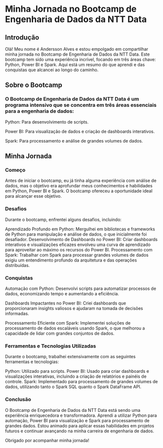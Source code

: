 # Minha Jornada no Bootcamp de Engenharia de Dados da NTT Data

## Introdução

Olá! Meu nome é Andersson Alves e estou empolgado em compartilhar minha jornada no Bootcamp de Engenharia de Dados da NTT Data. Este bootcamp tem sido uma experiência incrível, focando em três áreas chave: Python, Power BI e Spark. Aqui está um resumo do que aprendi e das conquistas que alcancei ao longo do caminho.

## Sobre o Bootcamp

### O Bootcamp de Engenharia de Dados da NTT Data é um programa intensivo que se concentra em três áreas essenciais para a engenharia de dados:

Python: Para desenvolvimento de scripts.

Power BI: Para visualização de dados e criação de dashboards interativos.

Spark: Para processamento e análise de grandes volumes de dados.

## Minha Jornada

### Começo
Antes de iniciar o bootcamp, eu já tinha alguma experiência com análise de dados, mas o objetivo era aprofundar meus conhecimentos e habilidades em Python, Power BI e Spark. O bootcamp ofereceu a oportunidade ideal para alcançar esse objetivo.

### Desafios

Durante o bootcamp, enfrentei alguns desafios, incluindo:

Aprendizado Profundo em Python: Mergulhei em bibliotecas e frameworks de Python para manipulação e análise de dados, o que inicialmente foi desafiador.
Desenvolvimento de Dashboards no Power BI: Criar dashboards interativos e visualizações eficazes envolveu uma curva de aprendizado para aproveitar ao máximo os recursos do Power BI.
Processamento com Spark: Trabalhar com Spark para processar grandes volumes de dados exigiu um entendimento profundo da arquitetura e das operações distribuídas.

### Conquistas
Automação com Python: Desenvolvi scripts para automatizar processos de dados, economizando tempo e aumentando a eficiência.

Dashboards Impactantes no Power BI: Criei dashboards que proporcionaram insights valiosos e ajudaram na tomada de decisões informadas.

Processamento Eficiente com Spark: Implementei soluções de processamento de dados escaláveis usando Spark, o que melhorou a capacidade de lidar com grandes conjuntos de dados.

### Ferramentas e Tecnologias Utilizadas
Durante o bootcamp, trabalhei extensivamente com as seguintes ferramentas e tecnologias:

Python: Utilizado para scripts.
Power BI: Usado para criar dashboards e visualizações interativas, incluindo a criação de relatórios e painéis de controle.
Spark: Implementado para processamento de grandes volumes de dados, utilizando tanto o Spark SQL quanto o Spark DataFrame API.

### Conclusão
O Bootcamp de Engenharia de Dados da NTT Data está sendo uma experiência enriquecedora e transformadora. Aprendi a utilizar Python para automação, Power BI para visualização e Spark para processamento de grandes dados. Estou animado para aplicar essas habilidades em projetos futuros e continuar avançando na minha carreira de engenharia de dados.

Obrigado por acompanhar minha jornada!
